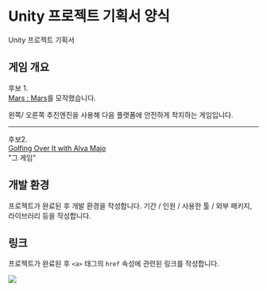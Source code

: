 # Unity 프로젝트 기획서 양식

Unity 프로젝트 기획서

## 게임 개요

후보 1.  
[Mars : Mars](http://www.marsmarsgame.com/)를 모작했습니다.

왼쪽/ 오른쪽 추진엔진을 사용해 다음 플랫폼에 안전하게 착지하는 게임입니다.

---

후보2.  
[Golfing Over It with Alva Majo](https://store.steampowered.com/app/817510/Golfing_Over_It_with_Alva_Majo/?l=koreana&curator_clanid=27206051)  
"그 게임"

## 개발 환경

프로젝트가 완료된 후 개발 환경을 작성합니다. 기간 / 인원 / 사용한 툴 / 외부 패키지, 라이브러리 등을 작성합니다.

## 링크

프로젝트가 완료된 후 `<a>` 태그의 `href` 속성에 관련된 링크를 작성합니다.

<a href="https://www.youtube.com"><img src="https://img.shields.io/badge/Youtube-FF0000?style=for-the-badge&logo=Youtube&logoColor=white"></a>
